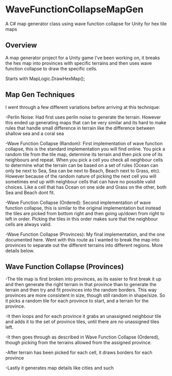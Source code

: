# WaveFunctionCollapseMapGen
A C# map generator class using wave function collapse for Unity for hex tile maps

## Overview
A map generator project for a Unity game I've been working on, it breaks the hex map into provinces with specific terrains and then uses wave function collapse to draw the specific cells.

Starts with MapLogic.DrawHexMap();

## Map Gen Techniques
I went through a few different variations before arriving at this technique:

-Perlin Noise: Had first uses perlin noise to generate the terrain. However this ended up generating maps that can be very similar and its hard to make rules that handle small difference in terrain like the difference between shallow sea and a coral sea

-Wave Function Collapse (Random): First implementation of wave function collapse, this is the standard implementation you will find online. You pick a random tile from the tile map, determine its terrain and then pick one of its neighbours and repeat. When you pick a cell you check all neighbour cells to determine what the terrain can be based on a set of rules (Ocean can only be next to Sea, Sea can be next to Beach, Beach next to Grass, etc). However because of the random nature of picking the next cell you will sometimes end up with neighbour cells that can have no possible valid choices. Like a cell that has Ocean on one side and Grass on the other, both Sea and Beach dont fit.

-Wave Function Collapse (Ordered): Second implementation of wave function collapse, this is similar to the original implementation but instead the tiles are picked from bottom right and then going up/down from right to left in order. Picking the tiles in this order makes sure that the neighbour cells are always valid.

-Wave Function Collapse (Provinces): My final implementation, and the one documented here. Went with this route as I wanted to break the map into provinces to separate out the different terrains into different regions. More details below.

## Wave Function Collapse (Provinces)
-The tile map is first broken into provinces, as its easier to first break it up and then generate the right terrain in that province than to generate the terrain and then try and fit provinces into the random borders. This way provinces are more consistent in size, though still random in shape/size.
So it picks a random tile for each province to start, and a terrain for the province.

-It then loops and for each province it grabs an unassigned neighbour tile and adds it to the set of province tiles, until there are no unassigned tiles left.

-It then goes through as described in Wave Function Collapse (Ordered), though picking from the terrains allowed from the assigned province.

-After terrain has been picked for each cell, it draws borders for each province

-Lastly it generates map details like cities and such

